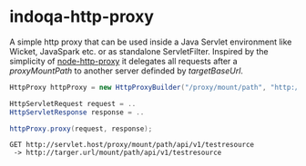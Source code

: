 # indoqa-http-proxy

A simple http proxy that can be used inside a Java Servlet environment like Wicket, JavaSpark etc. or as standalone ServletFilter. Inspired by the simplicity of [node-http-proxy](https://www.npmjs.com/package/http-proxy) it delegates all requests after a *proxyMountPath* to another server definded by *targetBaseUrl*.

```java
HttpProxy httpProxy = new HttpProxyBuilder("/proxy/mount/path", "http://targer.url/mount/path").build();

HttpServletRequest request = ..
HttpServletResponse response = ..

httpProxy.proxy(request, response);
```

```
GET http://servlet.host/proxy/mount/path/api/v1/testresource 
 -> http://targer.url/mount/path/api/v1/testresource
```


